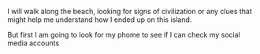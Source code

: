 I will walk along the beach, looking for signs of civilization or any clues that might help me understand how I ended up on this island.

But first I am going to look for my phome to see if I can check my social media accounts
